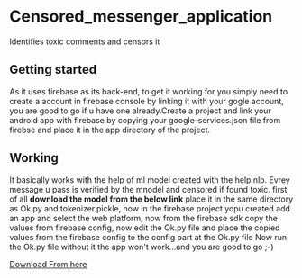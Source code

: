 # Censored_messenger_application
Identifies toxic comments and censors it
<h2>Getting started</h2>
As it uses firebase as its back-end, to get it working for you simply need to create a account in firebase console by linking it with your gogle account, you are good to go if u have one already.Create a project and link your android app with
firebase by copying your google-services.json file from firebse and place it in the app directory of the project.
<h2>Working</h2>
It basically works with the help of ml model created with the help nlp. Evrey message u pass is verified by the mnodel and censored if found toxic.
first of all <b> download the model from the below link</b> place it in the same directory as Ok.py and tokenizer.pickle, now in the firebase project yopu created add an app and select the web platform, now from the firebase sdk copy the values from firebase config, now edit the Ok.py file and place the copied values from the firebase config to the config part at the Ok.py file
Now run the Ok.py file without it the app won't work...and you are good to go ;-)

[Download From here](https://1drv.ms/u/s!AkKbxoO0cGGxizGcXph9qR6xLaWG)
